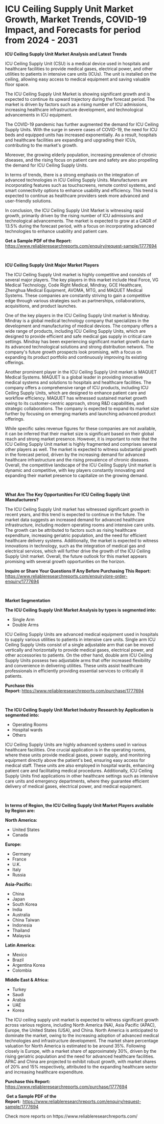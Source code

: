 <p><h1>ICU Ceiling Supply Unit Market Growth, Market Trends, COVID-19 Impact, and Forecasts for period from 2024 - 2031</h1></p><p><strong>ICU Ceiling Supply Unit Market Analysis and Latest Trends</strong></p>
<p><p>ICU Ceiling Supply Unit (CSU) is a medical device used in hospitals and healthcare facilities to provide medical gases, electrical power, and other utilities to patients in intensive care units (ICUs). The unit is installed on the ceiling, allowing easy access to medical equipment and saving valuable floor space.</p><p>The ICU Ceiling Supply Unit Market is showing significant growth and is expected to continue its upward trajectory during the forecast period. The market is driven by factors such as a rising number of ICU admissions, increasing healthcare infrastructure development, and technological advancements in ICU equipment.</p><p>The COVID-19 pandemic has further augmented the demand for ICU Ceiling Supply Units. With the surge in severe cases of COVID-19, the need for ICU beds and equipped units has increased exponentially. As a result, hospitals and healthcare facilities are expanding and upgrading their ICUs, contributing to the market's growth.</p><p>Moreover, the growing elderly population, increasing prevalence of chronic diseases, and the rising focus on patient care and safety are also propelling the demand for ICU Ceiling Supply Units.</p><p>In terms of trends, there is a strong emphasis on the integration of advanced technologies in ICU Ceiling Supply Units. Manufacturers are incorporating features such as touchscreens, remote control systems, and smart connectivity options to enhance usability and efficiency. This trend is expected to continue as healthcare providers seek more advanced and user-friendly solutions.</p><p>In conclusion, the ICU Ceiling Supply Unit Market is witnessing rapid growth, primarily driven by the rising number of ICU admissions and technological advancements. The market is expected to grow at a CAGR of 13.5% during the forecast period, with a focus on incorporating advanced technologies to enhance usability and patient care.</p></p>
<p><strong>Get a Sample PDF of the Report:&nbsp;</strong> <a href="https://www.reliableresearchreports.com/enquiry/request-sample/1777694">https://www.reliableresearchreports.com/enquiry/request-sample/1777694</a></p>
<p>&nbsp;</p>
<p><strong>ICU Ceiling Supply Unit Major Market Players</strong></p>
<p><p>The ICU Ceiling Supply Unit market is highly competitive and consists of several major players. The key players in this market include Heal Force, VG Medical Technology, Code Right Medical, Mindray, GCE Healthcare, Zhenghua Medical Equipment, AVOMA, MTG, and MAQUET Medical Systems. These companies are constantly striving to gain a competitive edge through various strategies such as partnerships, collaborations, acquisitions, and product launches.</p><p>One of the key players in the ICU Ceiling Supply Unit market is Mindray. Mindray is a global medical technology company that specializes in the development and manufacturing of medical devices. The company offers a wide range of products, including ICU Ceiling Supply Units, which are designed to provide efficient and safe medical gas supply in critical care settings. Mindray has been experiencing significant market growth due to its advanced technological solutions and strong distribution network. The company's future growth prospects look promising, with a focus on expanding its product portfolio and continuously improving its existing offerings. </p><p>Another prominent player in the ICU Ceiling Supply Unit market is MAQUET Medical Systems. MAQUET is a global leader in providing innovative medical systems and solutions to hospitals and healthcare facilities. The company offers a comprehensive range of ICU products, including ICU Ceiling Supply Units, which are designed to enhance patient care and workflow efficiency. MAQUET has witnessed sustained market growth owing to its customer-centric approach, strong R&D capabilities, and strategic collaborations. The company is expected to expand its market size further by focusing on emerging markets and launching advanced product offerings.</p><p>While specific sales revenue figures for these companies are not available, it can be inferred that their market size is significant based on their global reach and strong market presence. However, it is important to note that the ICU Ceiling Supply Unit market is highly fragmented and comprises several other players as well. The market is expected to witness substantial growth in the forecast period, driven by the increasing demand for advanced healthcare infrastructure and the rising prevalence of chronic diseases. Overall, the competitive landscape of the ICU Ceiling Supply Unit market is dynamic and competitive, with key players constantly innovating and expanding their market presence to capitalize on the growing demand.</p></p>
<p>&nbsp;</p>
<p><strong>What Are The Key Opportunities For ICU Ceiling Supply Unit Manufacturers?</strong></p>
<p><p>The ICU Ceiling Supply Unit market has witnessed significant growth in recent years, and this trend is expected to continue in the future. The market data suggests an increased demand for advanced healthcare infrastructure, including modern operating rooms and intensive care units. The growth can be attributed to factors such as rising healthcare expenditure, increasing geriatric population, and the need for efficient healthcare delivery systems. Additionally, the market is expected to witness innovations in technology, such as the integration of medical gas and electrical services, which will further drive the growth of the ICU Ceiling Supply Unit market. Overall, the future outlook for this market appears promising with several growth opportunities on the horizon.</p></p>
<p><strong>Inquire or Share Your Questions If Any Before Purchasing This Report:</strong> <a href="https://www.reliableresearchreports.com/enquiry/pre-order-enquiry/1777694">https://www.reliableresearchreports.com/enquiry/pre-order-enquiry/1777694</a></p>
<p>&nbsp;</p>
<p><strong>Market Segmentation</strong></p>
<p><strong>The ICU Ceiling Supply Unit Market Analysis by types is segmented into:</strong></p>
<p><ul><li>Single Arm</li><li>Double Arms</li></ul></p>
<p><p>ICU Ceiling Supply Units are advanced medical equipment used in hospitals to supply various utilities to patients in intensive care units. Single arm ICU Ceiling Supply Units consist of a single adjustable arm that can be moved vertically and horizontally to provide medical gases, electrical power, and other accessories to patients. On the other hand, double arm ICU Ceiling Supply Units possess two adjustable arms that offer increased flexibility and convenience in delivering utilities. These units assist healthcare professionals in efficiently providing essential services to critically ill patients.</p></p>
<p><strong>Purchase this Report:&nbsp;</strong><a href="https://www.reliableresearchreports.com/purchase/1777694">https://www.reliableresearchreports.com/purchase/1777694</a></p>
<p>&nbsp;</p>
<p><strong>The ICU Ceiling Supply Unit Market Industry Research by Application is segmented into:</strong></p>
<p><ul><li>Operating Rooms</li><li>Hospital wards</li><li>Others</li></ul></p>
<p><p>ICU Ceiling Supply Units are highly advanced systems used in various healthcare facilities. One crucial application is in the operating rooms, where these units provide medical gases, power supply, and monitoring equipment directly above the patient's bed, ensuring easy access for medical staff. These units are also employed in hospital wards, enhancing patient care and facilitating medical procedures. Additionally, ICU Ceiling Supply Units find applications in other healthcare settings such as intensive care units and emergency departments, where they guarantee efficient delivery of medical gases, electrical power, and medical equipment.</p></p>
<p>&nbsp;</p>
<p><strong>In terms of Region, the ICU Ceiling Supply Unit Market Players available by Region are:</strong></p>
<p>
    <p> <strong> North America: </strong>
        <ul>
            <li>United States</li>
            <li>Canada</li>
        </ul>
        </p> 
    <p> <strong> Europe: </strong>
        <ul>
            <li>Germany</li>
            <li>France</li>
            <li>U.K.</li>
            <li>Italy</li>
            <li>Russia</li>
        </ul>
        </p> 
    <p> <strong> Asia-Pacific: </strong>
        <ul>
            <li>China</li>
            <li>Japan</li>
            <li>South Korea</li>
            <li>India</li>
            <li>Australia</li>
            <li>China Taiwan</li>
            <li>Indonesia</li>
            <li>Thailand</li>
            <li>Malaysia</li>
        </ul>
        </p> 
    <p> <strong> Latin America: </strong>
        <ul>
            <li>Mexico</li>
            <li>Brazil</li>
            <li>Argentina Korea</li>
            <li>Colombia</li>
        </ul>
        </p> 
    <p> <strong> Middle East & Africa: </strong>
        <ul>
            <li>Turkey</li>
            <li>Saudi</li>
            <li>Arabia</li>
            <li>UAE</li>
            <li>Korea</li>
        </ul>
    </p>
    </p>
<p><p>The ICU ceiling supply unit market is expected to witness significant growth across various regions, including North America (NA), Asia Pacific (APAC), Europe, the United States (USA), and China. North America is anticipated to dominate the market, owing to the increasing adoption of advanced medical technologies and infrastructure development. The market share percentage valuation for North America is estimated to be around 35%. Following closely is Europe, with a market share of approximately 30%, driven by the rising geriatric population and the need for advanced healthcare facilities. APAC and China are projected to exhibit robust growth, with market shares of 20% and 15% respectively, attributed to the expanding healthcare sector and increasing healthcare expenditure.</p></p>
<p><strong>Purchase this Report: </strong><a href="https://www.reliableresearchreports.com/purchase/1777694">https://www.reliableresearchreports.com/purchase/1777694</a></p>
<p>&nbsp;<strong>Get a Sample PDF of the Report:&nbsp;&nbsp;</strong><a href="https://www.reliableresearchreports.com/enquiry/request-sample/1777694">https://www.reliableresearchreports.com/enquiry/request-sample/1777694</a></p>
<p><strong></strong></p>
<p>Check more reports on https://www.reliableresearchreports.com/</p>